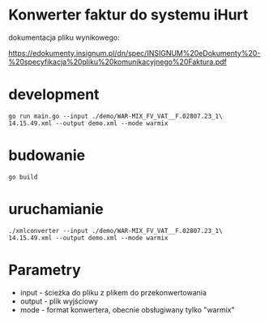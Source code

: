 # Konwerter faktur do systemu iHurt
dokumentacja pliku wynikowego:

https://edokumenty.insignum.pl/dn/spec/INSIGNUM%20eDokumenty%20-%20specyfikacja%20pliku%20komunikacyjnego%20Faktura.pdf

# development
```
go run main.go --input ./demo/WAR-MIX_FV_VAT__F.02807.23_1\ 14.15.49.xml --output demo.xml --mode warmix
```

# budowanie
```
go build
```

# uruchamianie

```
./xmlconverter --input ./demo/WAR-MIX_FV_VAT__F.02807.23_1\ 14.15.49.xml --output demo.xml --mode warmix
```

# Parametry
 * input - ścieżka do pliku z plikem do przekonwertowania
 * output - plik wyjściowy
 * mode - format konwertera, obecnie obsługiwany tylko "warmix"